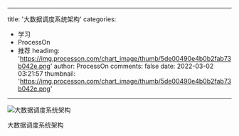 
---
title: '大数据调度系统架构'
categories: 
 - 学习
 - ProcessOn
 - 推荐
headimg: 'https://img.processon.com/chart_image/thumb/5de00490e4b0b2fab73b042e.png'
author: ProcessOn
comments: false
date: 2022-03-02 03:21:57
thumbnail: 'https://img.processon.com/chart_image/thumb/5de00490e4b0b2fab73b042e.png'
---

<div>   
<img class="thumb" alt="大数据调度系统架构" src="https://img.processon.com/chart_image/thumb/5de00490e4b0b2fab73b042e.png" referrerpolicy="no-referrer">
<p>大数据调度系统架构</p>  
</div>
            